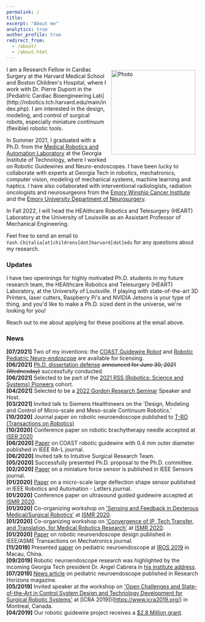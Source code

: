 ```yaml
---
permalink: /
title:
excerpt: "About me"
analytics: true
author_profile: true
redirect_from: 
  - /about/
  - /about.html
---
```

<img align="right" src="https://yashchitalia.github.io/images/yash_chitalia_homepage.jpg" alt="Photo" style="width: 220px; border-radius: 10px; padding: 10px 10px 10px 10px"/>
I am a Research Fellow in Cardiac Surgery at the Harvard Medical School and Boston Children's Hospital, where I work with Dr. Pierre Dupont in the [Pediatric Cardiac Bioengineering Lab](http://robotics.tch.harvard.edu/main/index.php). 
I am interested in the design, modeling, and control of surgical robots, especially miniature continuum (flexible) robotic tools. 

In Summer 2021, I graduated with a Ph.D. from the [Medical Robotics and Automation Laboratory](https://robomed.gatech.edu/) at the Georgia Institute of Technology, where I worked on Robotic Guidewires and Neuro-endoscopes. I have been lucky to collaborate with experts at Georgia Tech in robotics, 
mechatronics, computer vision, modeling of mechanical systems, machine learning and haptics. I have also collaborated with interventional radiologists, radiation oncologists and neurosurgeons 
from the [Emory Winship Cancer Institute](https://winshipcancer.emory.edu/index.html) and the [Emory University Department of Neurosurgery](http://neurosurgery.emory.edu/).

In Fall 2022, I will head the HEAlthcare Robotics and Telesurgery (HEART) Laboratory at the University of Louisville as an Assistant Professor of Mechanical Engineering.

Feel free to send an email to <code class="language-plaintext highlighter-rouge">Yash.Chitalia[at]childrens[dot]harvard[dot]edu</code> for any questions about my research.

### Updates
I have two openinings for highly motivated Ph.D. students in my future research team, the HEAlthcare Robotics and Telesurgery (HEART) Laboratory, at the University of Louisville. 
If playing with state-of-the-art 3D Printers, laser cutters, Raspberry Pi's and NVIDIA Jetsons is your type of thing, and you'd like to make a Ph.D. sized dent in the universe, we're looking for you! 

Reach out to me about applying for these positions at the email above.

### News
<b>[07/2021]</b> Two of my inventions: the [COAST Guidewire Robot](https://licensing.research.gatech.edu/technology/robotically-steerable-guidewire-improved-vascular-intervention) and [Robotic Pediatric Neuro-endoscope](https://licensing.research.gatech.edu/technology/steerable-and-flexible-robotic-endoscopic-tool-instrument-changing-system) are available for licensing. <br />
<b>[06/2021]</b> [Ph.D. dissertation defense](http://www2.me.gatech.edu/theses/summary.asp?db=3&LASTNAME=Chitalia&FIRSTNAME=Yash%20Chetan) ~~announced for June 30, 2021 (Wednesday)~~ successfully conducted. <br />
<b>[06/2021]</b> Selected to be part of the [2021 RSS (Robotics: Science and Systems) Pioneers](https://sites.google.com/view/rsspioneers2021) cohort. <br />
<b>[04/2021]</b> Selected to be a [2022 Gordon Research Seminar](https://www.grc.org/robotics-grs-conference/2022/) Speaker and Host.<br />
<b>[03/2021]</b> Invited talk to Siemens Healthineers on the 'Design, Modeling and Control of Micro-scale and Meso-scale Continuum Robotics.'<br />
<b>[10/2020]</b> Journal paper on robotic neuroendoscope published to [T-RO (Transactions on Robotics)](https://ieeexplore.ieee.org/document/9248011)<br />
<b>[10/2020]</b> Conference paper on robotic brachytherapy needle accepted at [ISER 2020](http://iser2020.org/)<br />
<b>[06/2020]</b> [Paper](https://ieeexplore.ieee.org/document/9126186) on COAST robotic guidewire with 0.4 mm outer diameter published in IEEE RA-L journal.<br />
<b>[06/2020]</b> Invited talk to Intuitive Surgical Research Team. <br />
<b>[05/2020]</b> Successfully presented Ph.D. proposal to the Ph.D. committee.<br />
<b>[02/2020]</b> [Paper](https://ieeexplore.ieee.org/document/9003240) on a miniature force sensor is published in IEEE Sensors journal.<br />
<b>[01/2020]</b> [Paper](https://ieeexplore.ieee.org/abstract/document/8972454) on a micro-scale large deflection shape sensor published in IEEE Robotics and Automation - Letters journal.<br />
<b>[01/2020]</b> Conference paper on ultrasound guided guidewire accepted at [ISMR 2020](http://www.ismr.gatech.edu/).<br />
<b>[01/2020]</b> Co-organizing workshop on ['Sensing and Feedback in Dexterous Medical/Surgical Robotics'](https://sites.google.com/view/2020-ismr-workshop-sensing/home) at [ISMR 2020](http://www.ismr.gatech.edu/).<br />
<b>[01/2020]</b> Co-organizing workshop on ['Convergence of IP, Tech Transfer, and Translation, for Medical Robotics Research'](https://sites.google.com/view/2020-ismr-tech-transfer/home) at [ISMR 2020](http://www.ismr.gatech.edu/).<br />
<b>[01/2020]</b> [Paper](https://ieeexplore.ieee.org/document/8963646) on robotic neuroendoscope design published in IEEE/ASME Transactions on Mechatronics journal.<br />
<b>[11/2019]</b> Presented [paper](https://ieeexplore.ieee.org/document/8968186) on pediatric neuroendoscope at [IROS 2019](https://www.iros2019.org/) in Macau, China.<br />
<b>[09/2019]</b> Robotic neuroendoscope research was highlighted by the incoming Georgia Tech president Dr. Angel Cabrera in [his institute address](https://youtu.be/PKn74QaDxJo?t=2813).<br />
<b>[07/2019]</b> [News article](https://rh.gatech.edu/features/think-small#node-10970) on pediatric neuroendoscope published in Research Horizons magazine.<br />
<b>[05/2019]</b> Invited speaker at the workshop on ['Open Challenges and State-of-the-Art in Control System Design and Technology Development for Surgical Robotic Systems'](https://sites.google.com/ualberta.ca/2019-icra-workshop/home?authuser=1) at [ICRA 2019])(https://www.icra2019.org/) in Montreal, Canada.<br />
<b>[04/2019]</b> Our robotic guidewire project receives a [$2.8 Million grant](https://petitinstitute.gatech.edu/news/desai-secures-28-million-grant-develop-steerable-robotic-guidewire).<br />

